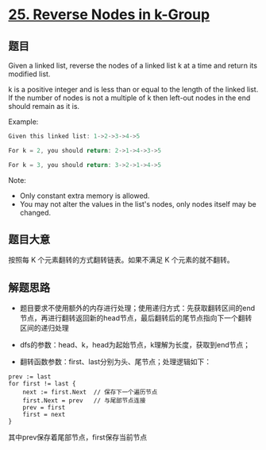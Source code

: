 # [25. Reverse Nodes in k-Group](https://leetcode.com/problems/reverse-nodes-in-k-group/description/)

## 题目

Given a linked list, reverse the nodes of a linked list k at a time and return its modified list.

k is a positive integer and is less than or equal to the length of the linked list. If the number of nodes is not a multiple of k then left-out nodes in the end should remain as it is.

Example:

```c
Given this linked list: 1->2->3->4->5

For k = 2, you should return: 2->1->4->3->5

For k = 3, you should return: 3->2->1->4->5
```

Note:

- Only constant extra memory is allowed.
- You may not alter the values in the list's nodes, only nodes itself may be changed.


## 题目大意

按照每 K 个元素翻转的方式翻转链表。如果不满足 K 个元素的就不翻转。

## 解题思路

- 题目要求不使用额外的内存进行处理；使用递归方式：先获取翻转区间的end节点，再进行翻转返回新的head节点，最后翻转后的尾节点指向下一个翻转区间的递归处理

- dfs的参数：head、k，head为起始节点，k理解为长度，获取到end节点；

- 翻转函数参数：first、last分别为头、尾节点；处理逻辑如下：

```
prev := last
for first != last {
    next := first.Next  // 保存下一个遍历节点
    first.Next = prev   // 与尾部节点连接
    prev = first
    first = next
}
```

其中prev保存着尾部节点，first保存当前节点